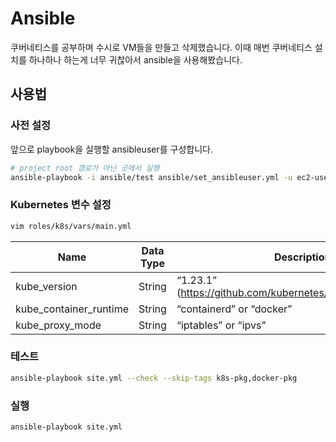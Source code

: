 # Ansible

쿠버네티스를 공부하며 수시로 VM들을 만들고 삭제했습니다. 이때 매번 쿠버네티스 설치를 하나하나 하는게 너무 귀찮아서 ansible을 사용해봤습니다.

## 사용법

### 사전 설정

앞으로 playbook을 실행할 ansibleuser를 구성합니다.

```bash
# project root 경로가 아닌 곳에서 실행
ansible-playbook -i ansible/test ansible/set_ansibleuser.yml -u ec2-user
```

### Kubernetes 변수 설정

```bash
vim roles/k8s/vars/main.yml
```

| Name | Data Type | Description |
| --- | --- | --- |
| kube_version | String | “1.23.1” (https://github.com/kubernetes/kubernetes/releases) |
| kube_container_runtime | String | “containerd” or “docker” |
| kube_proxy_mode | String | “iptables” or “ipvs” |

### 테스트

```bash
ansible-playbook site.yml --check --skip-tags k8s-pkg,docker-pkg
```

### 실행

```bash
ansible-playbook site.yml
```